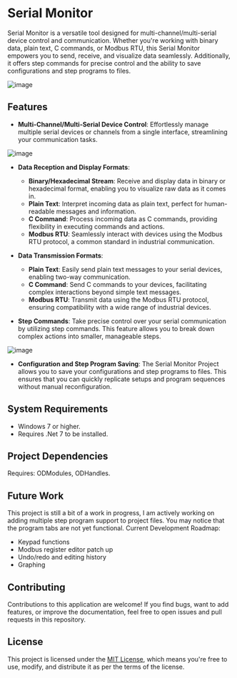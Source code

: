 # Serial Monitor
Serial Monitor is a versatile tool designed for multi-channel/multi-serial device control and communication. Whether you're working with binary data, plain text, C commands, or Modbus RTU, this Serial Monitor empowers you to send, receive, and visualize data seamlessly. Additionally, it offers step commands for precise control and the ability to save configurations and step programs to files.

![image](https://github.com/julihirn/Serial-Monitor/assets/94691568/435e0f4c-d2d7-4b91-bc3d-8d0ea681dead)
## Features

- **Multi-Channel/Multi-Serial Device Control**: Effortlessly manage multiple serial devices or channels from a single interface, streamlining your communication tasks.
  
![image](https://github.com/julihirn/Serial-Monitor/assets/94691568/a50e4828-6dda-436c-9e33-3c400ab7d34c)


- **Data Reception and Display Formats**:
  - **Binary/Hexadecimal Stream**: Receive and display data in binary or hexadecimal format, enabling you to visualize raw data as it comes in.
  - **Plain Text**: Interpret incoming data as plain text, perfect for human-readable messages and information.
  - **C Command**: Process incoming data as C commands, providing flexibility in executing commands and actions.
  - **Modbus RTU**: Seamlessly interact with devices using the Modbus RTU protocol, a common standard in industrial communication.

- **Data Transmission Formats**:
  - **Plain Text**: Easily send plain text messages to your serial devices, enabling two-way communication.
  - **C Command**: Send C commands to your devices, facilitating complex interactions beyond simple text messages.
  - **Modbus RTU**: Transmit data using the Modbus RTU protocol, ensuring compatibility with a wide range of industrial devices.

- **Step Commands**: Take precise control over your serial communication by utilizing step commands. This feature allows you to break down complex actions into smaller, manageable steps.
  
![image](https://github.com/julihirn/Serial-Monitor/assets/94691568/d05bd3ec-9ba7-418e-b24f-6063fc3be267)

- **Configuration and Step Program Saving**: The Serial Monitor Project allows you to save your configurations and step programs to files. This ensures that you can quickly replicate setups and program sequences without manual reconfiguration.

## System Requirements
* Windows 7 or higher.
* Requires .Net 7 to be installed.
## Project Dependencies
Requires: ODModules, ODHandles.

## Future Work
This project is still a bit of a work in progress, I am actively working on adding multiple step program support to project files. You may notice that the program tabs are not yet functional. 
Current Development Roadmap:
* Keypad functions
* Modbus register editor patch up
* Undo/redo and editing history
* Graphing

## Contributing

Contributions to this application are welcome! If you find bugs, want to add features, or improve the documentation, feel free to open issues and pull requests in this repository.

## License

This project is licensed under the [MIT License](LICENSE), which means you're free to use, modify, and distribute it as per the terms of the license.
